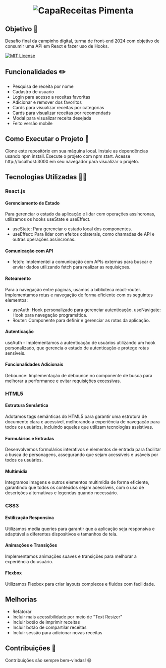 <h1 align="center">
    <img alt="Capa" title="#Receitas Pimenta" src="./src/assets/img/cover.png/>
</h1>


# Receitas Pimenta

 ## Objetivo 🎯
 Desafio final da campinho digital, turma de front-end 2024 com objetivo de consumir uma API em React e fazer uso de Hooks.

[![MIT License](https://img.shields.io/badge/License-MIT-green.svg)](https://choosealicense.com/licenses/mit/)

## Funcionalidades ✏️

- Pesquisa de receita por nome
- Cadastro de usuario
- Login para acesso a receitas favoritas
- Adicionar e remover dos favoritos
- Cards para visualizar receitas por categorias
- Cards para visualizar receitas por recomendads
- Modal para visualizar receita desejada
- Feito versão mobile


## Como Executar o Projeto 📌

Clone este repositório em sua máquina local.
Instale as dependências usando npm install.
Execute o projeto com npm start.
Acesse http://localhost:3000 em seu navegador para visualizar o projeto.

## Tecnologias Utilizadas 👨‍💻

### React.js

#### Gerenciamento de Estado
Para gerenciar o estado da aplicação e lidar com operações assíncronas, utilizamos os hooks useState e useEffect.

- useState: Para gerenciar o estado local dos componentes.
- useEffect: Para lidar com efeitos colaterais, como chamadas de API e outras operações assíncronas.

#### Comunicação com API
- fetch: Implementei a comunicação com APIs externas para buscar e enviar dados utilizando fetch para realizar as requisiçoes.

#### Roteamento
Para a navegação entre páginas, usamos a biblioteca react-router. Implementamos rotas e navegação de forma eficiente com os seguintes elementos:

- useAuth: Hook personalizado para gerenciar autenticação.
useNavigate: Hook para navegação programática.
- Router: Componente para definir e gerenciar as rotas da aplicação.

#### Autenticação
useAuth - Implementamos a autenticação de usuários utilizando um hook personalizado, que gerencia o estado de autenticação e protege rotas sensíveis.

#### Funcionalidades Adicionais
Debounce: Implementação de debounce no componente de busca para melhorar a performance e evitar requisições excessivas.


### HTML5

#### Estrutura Semântica
Adotamos tags semânticas do HTML5 para garantir uma estrutura de documento clara e acessível, melhorando a experiência de navegação para todos os usuários, incluindo aqueles que utilizam tecnologias assistivas.

#### Formulários e Entradas
Desenvolvemos formulários interativos e elementos de entrada para facilitar a busca de personagens, assegurando que sejam acessíveis e usáveis por todos os usuários.

#### Multimídia
Integramos imagens e outros elementos multimídia de forma eficiente, garantindo que todos os conteúdos sejam acessíveis, com o uso de descrições alternativas e legendas quando necessário.

### CSS3
#### Estilização Responsiva
Utilizamos media queries para garantir que a aplicação seja responsiva e adaptável a diferentes dispositivos e tamanhos de tela.

#### Animações e Transições
Implementamos animações suaves e transições para melhorar a experiência do usuário.

#### Flexbox
Utilizamos Flexbox para criar layouts complexos e fluidos com facilidade.


## Melhorias
- Refatorar 
- Incluir mais acessibilidade por meio de "Text Resizer"
- Incluir botão de imprimir receitas
- Incluir botão de compartilar receitas
- Incluir sessão para adicionar novas receitas


## Contribuições 🤝

Contribuições são sempre bem-vindas! 😄



